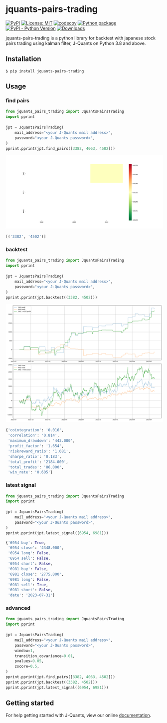 # jquants-pairs-trading

[![PyPI](https://img.shields.io/pypi/v/jquants-pairs-trading)](https://pypi.org/project/jquants-pairs-trading/)
[![License: MIT](https://img.shields.io/badge/License-MIT-yellow.svg)](https://opensource.org/licenses/MIT)
[![codecov](https://codecov.io/gh/10mohi6/jquants-pairs-trading-python/graph/badge.svg?token=X8QKKFK6AL)](https://codecov.io/gh/10mohi6/jquants-pairs-trading-python)
[![Python package](https://github.com/10mohi6/jquants-pairs-trading-python/actions/workflows/python-package.yml/badge.svg)](https://github.com/10mohi6/jquants-pairs-trading-python/actions/workflows/python-package.yml)
[![PyPI - Python Version](https://img.shields.io/pypi/pyversions/jquants-pairs-trading)](https://pypi.org/project/jquants-pairs-trading/)
[![Downloads](https://pepy.tech/badge/jquants-pairs-trading)](https://pepy.tech/project/jquants-pairs-trading)

jquants-pairs-trading is a python library for backtest with japanese stock pairs trading using kalman filter, J-Quants on Python 3.8 and above.


## Installation

    $ pip install jquants-pairs-trading

## Usage

### find pairs

```python
from jquants_pairs_trading import JquantsPairsTrading
import pprint

jpt = JquantsPairsTrading(
    mail_address="<your J-Quants mail address>",
    password="<your J-Quants password>",
)
pprint.pprint(jpt.find_pairs([3382, 4063, 4502]))
```

![pairs.png](https://raw.githubusercontent.com/10mohi6/jquants-pairs-trading-python/main/tests/pairs.png)

```python
[('3382', '4502')]
```

### backtest

```python
from jquants_pairs_trading import JquantsPairsTrading
import pprint

jpt = JquantsPairsTrading(
    mail_address="<your J-Quants mail address>",
    password="<your J-Quants password>",
)
pprint.pprint(jpt.backtest((3382, 4502)))
```

![performance.png](https://raw.githubusercontent.com/10mohi6/jquants-pairs-trading-python/main/tests/performance.png)

```python
{'cointegration': '0.016',
 'correlation': '0.814',
 'maximum_drawdown': '443.000',
 'profit_factor': '1.654',
 'riskreward_ratio': '1.081',
 'sharpe_ratio': '0.183',
 'total_profit': '2184.000',
 'total_trades': '86.000',
 'win_rate': '0.605'}
```

### latest signal

```python
from jquants_pairs_trading import JquantsPairsTrading
import pprint

jpt = JquantsPairsTrading(
    mail_address="<your J-Quants mail address>",
    password="<your J-Quants password>",
)
pprint.pprint(jpt.latest_signal((6954, 6981)))
```

```python
{'6954 buy': True,
 '6954 close': '4348.000',
 '6954 long': False,
 '6954 sell': False,
 '6954 short': False,
 '6981 buy': False,
 '6981 close': '2775.000',
 '6981 long': False,
 '6981 sell': True,
 '6981 short': False,
 'date': '2023-07-31'}
```

### advanced

```python
from jquants_pairs_trading import JquantsPairsTrading
import pprint

jpt = JquantsPairsTrading(
    mail_address="<your J-Quants mail address>",
    password="<your J-Quants password>",
    window=1,
    transition_covariance=0.01,
    pvalues=0.05,
    zscore=0.5,
)
pprint.pprint(jpt.find_pairs([3382, 4063, 4502]))
pprint.pprint(jpt.backtest((3382, 4502)))
pprint.pprint(jpt.latest_signal((6954, 6981)))
```

## Getting started

For help getting started with J-Quants, view our online [documentation](https://jpx-jquants.com/).
